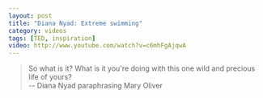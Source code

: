 ```yaml
---
layout: post
title: "Diana Nyad: Extreme swimming"
category: videos
tags: [TED, inspiration]
video: http://www.youtube.com/watch?v=c6mhFgAjqwA
---
```


> So what is it? What is it you're doing with this one wild and precious life of yours?  
> -- Diana Nyad paraphrasing Mary Oliver